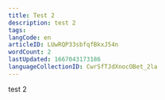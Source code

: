 ```yaml
---
title: Test 2
description: test 2
tags: 
langCode: en
articleID: LUwRQP33sbfqfBkxJ54n
wordCount: 2
lastUpdated: 1667043173186
languageCollectionID: CwrSfTJdXnocOBet_2la
---
```


test 2
